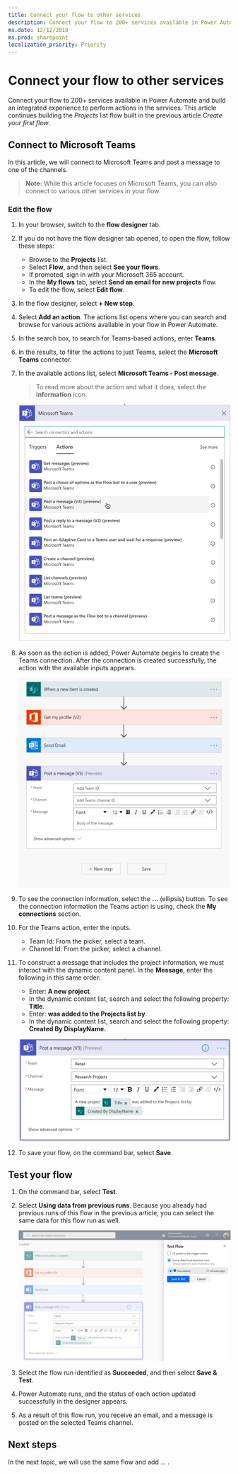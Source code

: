 ```yaml
---
title: Connect your flow to other services
description: Connect your flow to 200+ services available in Power Automate, and build an integrated experience to perform actions in the services.
ms.date: 12/12/2018
ms.prod: sharepoint
localization_priority: Priority
---
```


# Connect your flow to other services

Connect your flow to 200+ services available in Power Automate and build an integrated experience to perform actions in the services. This article continues building the *Projects* list flow built in the previous article *Create your first flow*.

## Connect to Microsoft Teams

In this article, we will connect to Microsoft Teams and post a message to one of the channels.

> **Note:** While this article focuses on Microsoft Teams, you can also connect to various other services in your flow.

### Edit the flow

1. In your browser, switch to the **flow designer** tab.

2. If you do not have the flow designer tab opened, to open the flow, follow these steps:
    * Browse to the **Projects** list.
    * Select **Flow**, and then select **See your flows**.
    * If promoted, sign in with your Microsoft 365 account.
    * In the **My flows** tab, select **Send an email for new projects** flow.
    * To edit the flow, select **Edit flow**.

3. In the flow designer, select **+ New step**.

4. Select **Add an action**. The actions list opens where you can search and browse for various actions available in your flow in Power Automate.

6. In the search box, to search for Teams-based actions, enter **Teams**.

7. In the results, to filter the actions to just Teams, select the **Microsoft Teams** connector.

8. In the available actions list, select **Microsoft Teams - Post message**.
    > To read more about the action and what it does, select the **information** icon.

    ![Add Team connector actions in your flow](../../../images/gs02-microsoft-teams-connector.png)

9. As soon as the action is added, Power Automate begins to create the Teams connection. After the connection is created successfully, the action with the available inputs appears.

    ![Microsoft Teams post messsage action](../../../images/gs02-microsoft-teams-post-message-action.png)

10. To see the connection information, select the **...** (ellipsis) button. To see the connection information the Teams action is using, check the **My connections** section.

11. For the Teams action, enter the inputs.
    * Team Id: From the picker, select a team.
    * Channel Id: From the picker, select a channel.

12. To construct a message that includes the project information, we must interact with the dynamic content panel. In the **Message**, enter the following in this same order:
    * Enter: **A new project**.
    * In the dynamic content list, search and select the following property: **Title**.
    * Enter: **was added to the Projects list by**.
    * In the dynamic content list, search and select the following property: **Created By DisplayName.**

    ![Microsoft Teams post messsage action with input values](../../../images/gs02-microsoft-teams-post-message-with-inputs.png)

13. To save your flow, on the command bar, select **Save**.

## Test your flow

1. On the command bar, select **Test**.

2. Select **Using data from previous runs**. Because you already had previous runs of this flow in the previous article, you can select the same data for this flow run as well.

    ![Test your flow using data from previous runs](../../../images/gs02-test-your-flow-previous-runs.png)

3. Select the flow run identified as **Succeeded**, and then select **Save & Test**.

4. Power Automate runs, and the status of each action updated successfully in the designer appears.

5. As a result of this flow run, you receive an email, and a message is posted on the selected Teams channel.

## Next steps

In the next topic, we will use the same flow and add ... .
